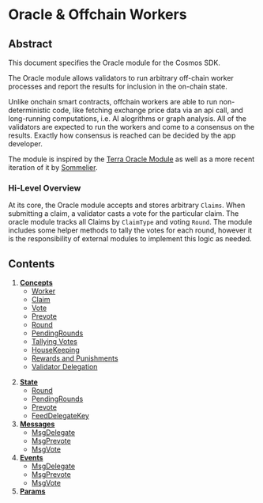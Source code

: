 <!--
order: 0
title: "Overview"
parent:
  title: "Oracle"
-->

# Oracle & Offchain Workers

## Abstract

This document specifies the Oracle module for the Cosmos SDK.

The Oracle module allows validators to run arbitrary off-chain worker processes and report the results for inclusion in the on-chain state.

Unlike onchain smart contracts, offchain workers are able to run non-deterministic code, like fetching exchange price data via an api call, and long-running computations, i.e. AI alogrithms or graph analysis. All of the validators are expected to run the workers and come to a consensus on the results. Exactly how consensus is reached can be decided by the app developer.

The module is inspired by the [Terra Oracle Module](https://docs.terra.money/dev/spec-oracle.html#concepts) as well as a more recent iteration of it by [Sommelier](https://github.com/PeggyJV/sommelier/tree/main/x/oracle).

### Hi-Level Overview

At its core, the Oracle module accepts and stores arbitrary `Claims`. When submitting a claim, a validator casts a vote for the particular claim. The oracle module tracks all Claims by `ClaimType` and voting `Round`. The module includes some helper methods to tally the votes for each round, however it is the responsibility of external modules to implement this logic as needed.

## Contents

1. **[Concepts](01_concepts.md)**
   - [Worker](01_concepts.md#Worker)
   - [Claim](01_concepts.md#Claim)
   - [Vote](01_concepts.md#Vote)
   - [Prevote](01_concepts.md#Prevote)
   - [Round](01_concepts.md#Round)
   - [PendingRounds](01_concepts.md#PendingRounds)
   - [Tallying Votes](01_concepts.md#Tallying-Votes)
   - [HouseKeeping](01_concepts.md#HouseKeeping)
   - [Rewards and Punishments](01_concepts.md#Rewards-and-Punishments)
   - [Validator Delegation](01_concepts.md#Validator-Delegation)

2) **[State](02_state.md)**
   - [Round](02_state.md#Round)
   - [PendingRounds](02_state.md#PendingRounds)
   - [Prevote](02_state.md#Prevote)
   - [FeedDelegateKey](02_state.md#FeedDelegateKey)
3) **[Messages](03_messages.md)**
   - [MsgDelegate](03_messages.md#MsgDelegate)
   - [MsgPrevote](03_messages.md#MsgPrevote)
   - [MsgVote](03_messages.md#MsgVote)
4) **[Events](04_events.md)**
   - [MsgDelegate](04_events.md#MsgDelegate)
   - [MsgPrevote](04_events.md#MsgPrevote)
   - [MsgVote](04_events.md#MsgVote)
5) **[Params](05_params.md)**
